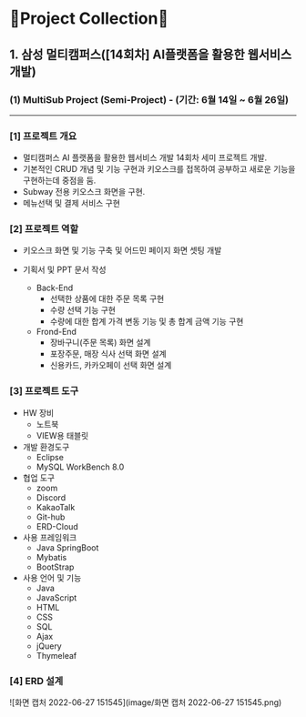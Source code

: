 # 💎Project Collection💎

## 1. 삼성 멀티캠퍼스([14회차] AI플랫폼을 활용한 웹서비스 개발)

### (1) MultiSub Project (Semi-Project) - (기간: 6월 14일 ~ 6월 26일)

---

### [1] 프로젝트 개요

- 멀티캠퍼스 AI 플랫폼을 활용한 웹서비스 개발 14회차 세미 프로젝트 개발.
- 기본적인 CRUD 개념 및 기능 구현과 키오스크를 접목하여 공부하고 새로운 기능을 구현하는데 중점을 둠.
- Subway 전용 키오스크 화면을 구현.
- 메뉴선택 및 결제 서비스 구현



### [2] 프로젝트 역할

- 키오스크 화면 및 기능 구축 및 어드민 페이지 화면 셋팅 개발

- 기획서 및 PPT 문서 작성
  - Back-End
    - 선택한 상품에 대한 주문 목록 구현
    - 수량 선택 기능 구현
    - 수량에 대한 합계 가격 변동 기능 및 총 합계 금액 기능 구현
  - Frond-End
    - 장바구니(주문 목록) 화면 설계
    - 포장주문, 매장 식사 선택 화면 설계
    - 신용카드, 카카오페이 선택 화면 설계



### [3] 프로젝트 도구

- HW 장비
  - 노트북
  - VIEW용 태블릿
- 개발 환경도구
  - Eclipse
  - MySQL WorkBench 8.0
- 협업 도구
  - zoom
  - Discord
  - KakaoTalk
  - Git-hub
  - ERD-Cloud
- 사용 프레임워크
  - Java SpringBoot
  - Mybatis
  - BootStrap
- 사용 언어 및 기능
  - Java
  - JavaScript
  - HTML
  - CSS
  - SQL
  - Ajax
  - jQuery
  - Thymeleaf



### [4] ERD 설계

![화면 캡처 2022-06-27 151545](image/화면 캡처 2022-06-27 151545.png)





